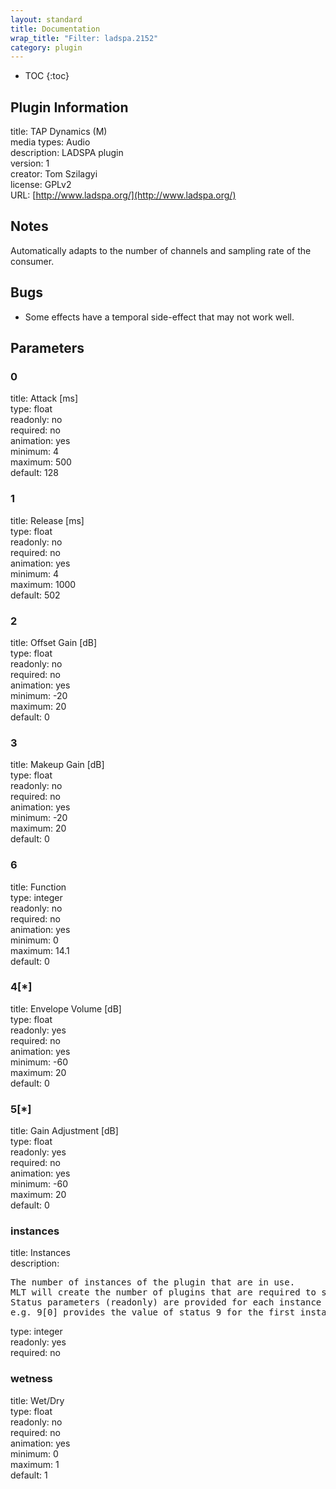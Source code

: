 ```yaml
---
layout: standard
title: Documentation
wrap_title: "Filter: ladspa.2152"
category: plugin
---
```

* TOC
{:toc}

## Plugin Information

title: TAP Dynamics (M)  
media types:
Audio  
description: LADSPA plugin  
version: 1  
creator: Tom Szilagyi  
license: GPLv2  
URL: [http://www.ladspa.org/](http://www.ladspa.org/)  

## Notes

Automatically adapts to the number of channels and sampling rate of the consumer.

## Bugs

* Some effects have a temporal side-effect that may not work well.


## Parameters

### 0

title: Attack [ms]    
type: float  
readonly: no  
required: no  
animation: yes  
minimum: 4  
maximum: 500  
default: 128  

### 1

title: Release [ms]    
type: float  
readonly: no  
required: no  
animation: yes  
minimum: 4  
maximum: 1000  
default: 502  

### 2

title: Offset Gain [dB]    
type: float  
readonly: no  
required: no  
animation: yes  
minimum: -20  
maximum: 20  
default: 0  

### 3

title: Makeup Gain [dB]    
type: float  
readonly: no  
required: no  
animation: yes  
minimum: -20  
maximum: 20  
default: 0  

### 6

title: Function    
type: integer  
readonly: no  
required: no  
animation: yes  
minimum: 0  
maximum: 14.1  
default: 0  

### 4[*]

title: Envelope Volume [dB]    
type: float  
readonly: yes  
required: no  
animation: yes  
minimum: -60  
maximum: 20  
default: 0  

### 5[*]

title: Gain Adjustment [dB]    
type: float  
readonly: yes  
required: no  
animation: yes  
minimum: -60  
maximum: 20  
default: 0  

### instances

title: Instances    
description:
<pre>
The number of instances of the plugin that are in use.
MLT will create the number of plugins that are required to support the number of audio channels.
Status parameters (readonly) are provided for each instance and are accessed by specifying the instance number after the identifier (starting at zero).
e.g. 9[0] provides the value of status 9 for the first instance.
</pre>
type: integer  
readonly: yes  
required: no  

### wetness

title: Wet/Dry    
type: float  
readonly: no  
required: no  
animation: yes  
minimum: 0  
maximum: 1  
default: 1  

